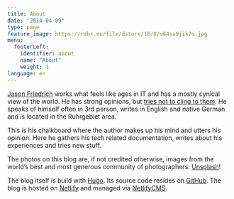 ```yaml
---
title: About
date: "2014-04-09"
type: page
feature_image: https://rmbr.eu/file/dstore/18/8/v64sa9jik7o.jpg
menu:
  footerLeft:
    identifier: about
    name: "About"
    weight: 1
language: en
---
```


[Jason Friedrich](http://friedrich.uk) works what feels like ages in IT and has a mostly cynical view of the world. He has strong opinions, but [tries not to cling to them](https://www.psychologytoday.com/blog/work-matters/201002/strong-opinions-weakly-held-wisdom-the-courage-act-your-knowledge-and-the). He speaks of himself often in 3rd person, writes in English and native German and is located in the Ruhrgebiet area.

This is his chalkboard where the author makes up his mind and utters his opinion. Here he gathers his tech related documentation, writes about his experiences and tries new stuff. 

The photos on this blog are, if not credited otherwise, images from the world’s best and most generous community of photographers: [Unsplash](https://unsplash.com/)!

The blog itself is build with [Hugo](https://gohugo.io/). Its source code resides on [<i class="fab fa-github"></i> GitHub](https://github.com/). The blog is hosted on [Netlify](https://netlify.com) and managed via [NetlifyCMS](https://www.netlifycms.org/).
